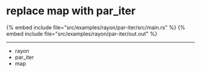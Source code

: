 # replace map with par_iter

{% embed include file="src/examples/rayon/par-iter/src/main.rs" %}
{% embed include file="src/examples/rayon/par-iter/out.out" %}

---

* rayon
* par_iter
* map


